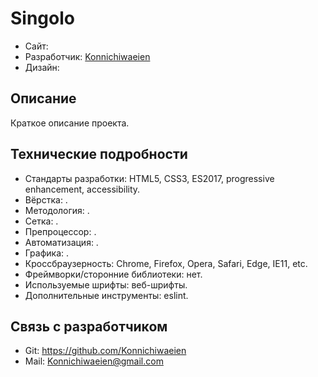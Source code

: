 # Singolo

* Сайт: [](https://Konnichiwaeien.github.io/Singolo)
* Разработчик: [Konnichiwaeien](https://github.com/Konnichiwaeien)
* Дизайн: []()

## Описание

Краткое описание проекта.

## Технические подробности

* Стандарты разработки: HTML5, CSS3, ES2017, progressive enhancement, accessibility.
* Вёрстка: .
* Методология: .
* Сетка: .
* Препроцессор: .
* Автоматизация: .
* Графика: .
* Кроссбраузерность: Chrome, Firefox, Opera, Safari, Edge, IE11, etc.
* Фреймворки/сторонние библиотеки: нет.
* Используемые шрифты: веб-шрифты.
* Дополнительные инструменты: eslint.

## Связь с разработчиком

* Git: https://github.com/Konnichiwaeien
* Mail: Konnichiwaeien@gmail.com
